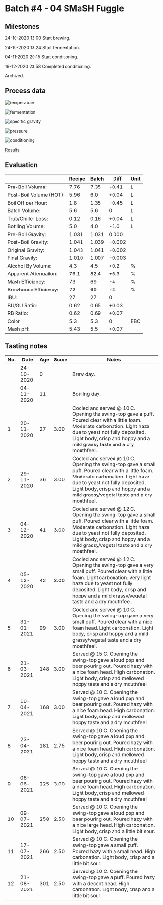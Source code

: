# Batch #4 - 04 SMaSH Fuggle

## Milestones

24-10-2020 12:00 Start brewing.

24-10-2020 18:24 Start fermentation.

04-11-2020 20:15 Start conditioning.

19-12-2020 23:58 Completed conditioning.

Archived.

## Process data

![temperature](temperature.png)

![fermentation](fermentation.png)

![specific gravity](gravity.png)

![pressure](pressure.png)

![conditioning](conditioning.png)

[Results](./Batch_4_04_SMaSH_Fuggle_results.pdf)

## Evaluation

|                         | Recipe | Batch | Diff   | Unit |
|-------------------------|--------|-------|--------|------|
| Pre-Boil Volume:        | 7.76   | 7.35  | -0.41  | L    |
| Post-Boil Volume (HOT): | 5.96   | 6.0   | +0.04  | L    |
| Boil Off per Hour:      | 1.8    | 1.35  | -0.45  | L    |
| Batch Volume:           | 5.6    | 5.6   |  0     | L    |
| Trub/Chiller Loss:      | 0.12   | 0.16  | +0.04  | L    |
| Bottling Volume:        | 5.0    | 4.0   | -1.0   | L    |
| Pre-Boil Gravity:       | 1.031  | 1.031 |  0.000 |      |
| Post-Boil Gravity:      | 1.041  | 1.039 | -0.002 |      |
| Original Gravity:       | 1.043  | 1.041 | -0.002 |      |
| Final Gravity:          | 1.010  | 1.007 | -0.003 |      |
| Alcohol By Volume:      | 4.3    | 4.5   | +0.2   | %    |
| Apparent Attenuation:   | 76.1   | 82.4  | +6.3   | %    |
| Mash Efficiency:        | 73     | 69    | -4     | %    |
| Brewhouse Efficiency:   | 72     | 69    | -3     | %    |
| IBU:                    | 27     | 27    |  0     |      |
| BU/GU Ratio:            | 0.62   | 0.65  | +0.03  |      |
| RB Ratio:               | 0.62   | 0.69  | +0.07  |      |
| Color                   | 5.3    | 5.3   |  0     | EBC  |
| Mash pH:                | 5.43   | 5.5   | +0.07  |      |

## Tasting notes

| No. | Date       | Age | Score | Notes |
|-----|------------|-----|-------|-------|
|     | 24-10-2020 |   0 |       | Brew day. |
|     | 04-11-2020 |  11 |       | Bottling day. |
|   1 | 20-11-2020 |  27 |  3.00 | Cooled and served @ 10 C. Opening the swing-top gave a puff. Poured clear with a little foam. Moderate carbonation. Light haze due to yeast not fully deposited. Light body, crisp and hoppy and a mild grassy taste and a dry mouthfeel. |
|   2 | 29-11-2020 |  36 |  3.00 | Cooled and served @ 10 C. Opening the swing-top gave a small puff. Poured clear with a little foam. Moderate carbonation. Light haze due to yeast not fully deposited. Light body, crisp and hoppy and a mild grassy/vegetal taste and a dry mouthfeel. |
|   3 | 04-12-2020 |  41 |  3.00 | Cooled and served @ 12 C. Opening the swing-top gave a small puff. Poured clear with a little foam. Moderate carbonation. Light haze due to yeast not fully deposited. Light body, crisp and hoppy and a mild grassy/vegetal taste and a dry mouthfeel. |
|   4 | 05-12-2020 |  42 |  3.00 | Cooled and served @ 12 C. Opening the swing-top gave a very small puff. Poured clear with a little foam. Light carbonation. Very light haze due to yeast not fully deposited. Light body, crisp and hoppy and a mild grassy/vegetal taste and a dry mouthfeel. |
|   5 | 31-01-2021 |  99 |  3.00 | Cooled and served @ 10 C. Opening the swing-top gave a very small puff. Poured clear with a nice foam head. Light carbonation. Light body, crisp and hoppy and a mild grassy/vegetal taste and a dry mouthfeel. |
|   6 | 21-03-2021 | 148 |  3.00 | Served @ 15 C. Opening the swing-top gave a loud pop and beer pouring out. Poured hazy with a nice foam head. High carbonation. Light body, crisp and mellowed hoppy taste and a dry mouthfeel. |
|   7 | 10-04-2021 | 168 |  3.00 | Served @ 10 C. Opening the swing-top gave a loud pop and beer pouring out. Poured hazy with a nice foam head. High carbonation. Light body, crisp and mellowed hoppy taste and a dry mouthfeel. |
|   8 | 23-04-2021 | 181 |  2.75 | Served @ 10 C. Opening the swing-top gave a loud pop and beer pouring out. Poured hazy with a nice foam head. High carbonation. Light body, crisp and mellowed hoppy taste and a dry mouthfeel. |
|   9 | 06-06-2021 | 225 |  3.00 | Served @ 10 C. Opening the swing-top gave a loud pop and beer pouring out. Poured hazy with a nice foam head. High carbonation. Light body, crisp and mellowed hoppy taste and a dry mouthfeel. |
|  10 | 09-07-2021 | 258 |  2.50 | Served @ 10 C. Opening the swing-top gave a loud pop and beer pouring out. Poured hazy with a nice large head. High carbonation. Light body, crisp and a little bit sour. |
|  11 | 17-07-2021 | 266 |  2.50 | Served @ 10 C. Opening the swing-top gave a small puff. Poured hazy with a small head. High carbonation. Light body, crisp and a little bit sour. |
|  12 | 21-08-2021 | 301 |  2.50 | Served @ 10 C. Opening the swing-top gave a puff. Poured hazy with a decent head. High carbonation. Light body, crisp and a little bit sour. |
